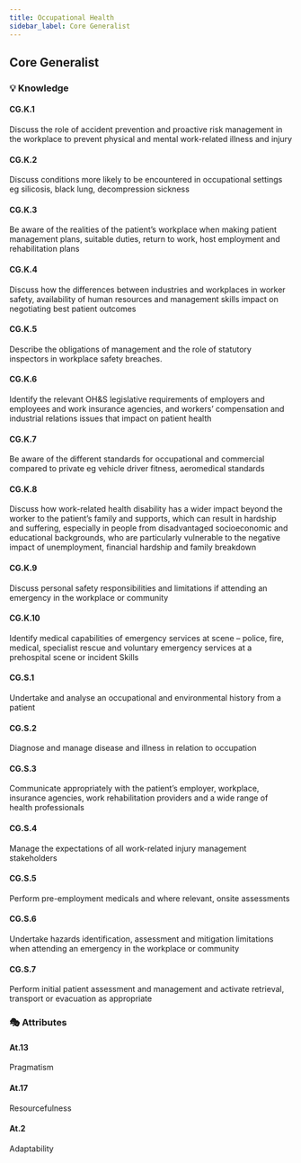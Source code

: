 ```yaml
---
title: Occupational Health
sidebar_label: Core Generalist
---
```

## Core Generalist

### 💡 Knowledge

#### CG.K.1

Discuss the role of accident prevention and proactive risk management in the workplace to prevent physical and mental work-related illness and injury

#### CG.K.2

Discuss conditions more likely to be encountered in occupational settings eg silicosis, black lung, decompression sickness 

#### CG.K.3

Be aware of the realities of the patient’s workplace when making patient management plans, suitable duties, return to work, host employment and rehabilitation plans

#### CG.K.4

Discuss how the differences between industries and workplaces in worker safety, availability of human resources and management skills impact on negotiating best patient outcomes

#### CG.K.5

Describe the obligations of management and the role of statutory inspectors in workplace safety breaches.

#### CG.K.6

Identify the relevant OH&S legislative requirements of employers and employees and work insurance agencies, and workers’ compensation and industrial relations issues that impact on patient health

#### CG.K.7

Be aware of the different standards for occupational and commercial compared to private eg vehicle driver fitness, aeromedical standards

#### CG.K.8

Discuss how work-related health disability has a wider impact beyond the worker to the patient’s family and supports, which can result in hardship and suffering, especially in people from disadvantaged socioeconomic and educational backgrounds, who are particularly vulnerable to the negative impact of unemployment, financial hardship and family breakdown

#### CG.K.9

Discuss personal safety responsibilities and limitations if attending an emergency in the workplace or community

#### CG.K.10

Identify medical capabilities of emergency services at scene – police, fire, medical, specialist rescue and voluntary emergency services at a prehospital scene or incident 
Skills 

#### CG.S.1

Undertake and analyse an occupational and environmental history from a patient

#### CG.S.2

Diagnose and manage disease and illness in relation to occupation

#### CG.S.3

Communicate appropriately with the patient’s employer, workplace, insurance agencies, work rehabilitation providers and a wide range of health professionals

#### CG.S.4

Manage the expectations of all work-related injury management stakeholders

#### CG.S.5

Perform pre-employment medicals and where relevant, onsite assessments

#### CG.S.6

Undertake hazards identification, assessment and mitigation limitations when attending an emergency in the workplace or community

#### CG.S.7

Perform initial patient assessment and management and activate retrieval, transport or evacuation as appropriate

### 🎭 Attributes

#### At.13

Pragmatism

#### At.17

Resourcefulness

#### At.2

Adaptability